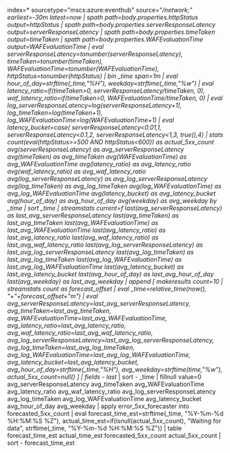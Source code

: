 index=* sourcetype="mscs:azure:eventhub" source="*/network;" earliest=-30m latest=now
| spath path=body.properties.httpStatus output=httpStatus
| spath path=body.properties.serverResponseLatency output=serverResponseLatency
| spath path=body.properties.timeTaken output=timeTaken
| spath path=body.properties.WAFEvaluationTime output=WAFEvaluationTime
| eval serverResponseLatency=tonumber(serverResponseLatency),
        timeTaken=tonumber(timeTaken),
        WAFEvaluationTime=tonumber(WAFEvaluationTime),
        httpStatus=tonumber(httpStatus)
| bin _time span=1m
| eval hour_of_day=strftime(_time,"%H"),
        weekday=strftime(_time,"%w")
| eval latency_ratio=if(timeTaken>0, serverResponseLatency/timeTaken, 0),
        waf_latency_ratio=if(timeTaken>0, WAFEvaluationTime/timeTaken, 0)
| eval log_serverResponseLatency=log(serverResponseLatency+1),
        log_timeTaken=log(timeTaken+1),
        log_WAFEvaluationTime=log(WAFEvaluationTime+1)
| eval latency_bucket=case(
        serverResponseLatency<0.01,1,
        serverResponseLatency<0.1,2,
        serverResponseLatency<1,3,
        true(),4)
| stats count(eval(httpStatus>=500 AND httpStatus<600)) as actual_5xx_count
        avg(serverResponseLatency) as avg_serverResponseLatency
        avg(timeTaken) as avg_timeTaken
        avg(WAFEvaluationTime) as avg_WAFEvaluationTime
        avg(latency_ratio) as avg_latency_ratio
        avg(waf_latency_ratio) as avg_waf_latency_ratio
        avg(log_serverResponseLatency) as avg_log_serverResponseLatency
        avg(log_timeTaken) as avg_log_timeTaken
        avg(log_WAFEvaluationTime) as avg_log_WAFEvaluationTime
        avg(latency_bucket) as avg_latency_bucket
        avg(hour_of_day) as avg_hour_of_day
        avg(weekday) as avg_weekday
by _time
| sort _time
| streamstats current=f last(avg_serverResponseLatency) as last_avg_serverResponseLatency
               last(avg_timeTaken) as last_avg_timeTaken
               last(avg_WAFEvaluationTime) as last_avg_WAFEvaluationTime
               last(avg_latency_ratio) as last_avg_latency_ratio
               last(avg_waf_latency_ratio) as last_avg_waf_latency_ratio
               last(avg_log_serverResponseLatency) as last_avg_log_serverResponseLatency
               last(avg_log_timeTaken) as last_avg_log_timeTaken
               last(avg_log_WAFEvaluationTime) as last_avg_log_WAFEvaluationTime
               last(avg_latency_bucket) as last_avg_latency_bucket
               last(avg_hour_of_day) as last_avg_hour_of_day
               last(avg_weekday) as last_avg_weekday
| append [
    makeresults count=10
    | streamstats count as forecast_offset
    | eval _time=relative_time(now(), "+"+forecast_offset+"m")
    | eval avg_serverResponseLatency=last_avg_serverResponseLatency,
           avg_timeTaken=last_avg_timeTaken,
           avg_WAFEvaluationTime=last_avg_WAFEvaluationTime,
           avg_latency_ratio=last_avg_latency_ratio,
           avg_waf_latency_ratio=last_avg_waf_latency_ratio,
           avg_log_serverResponseLatency=last_avg_log_serverResponseLatency,
           avg_log_timeTaken=last_avg_log_timeTaken,
           avg_log_WAFEvaluationTime=last_avg_log_WAFEvaluationTime,
           avg_latency_bucket=last_avg_latency_bucket,
           avg_hour_of_day=strftime(_time,"%H"),
           avg_weekday=strftime(_time,"%w"),
           actual_5xx_count=null()
]
| fields - last_*
| sort - _time
| fillnull value=0 avg_serverResponseLatency avg_timeTaken avg_WAFEvaluationTime avg_latency_ratio avg_waf_latency_ratio avg_log_serverResponseLatency avg_log_timeTaken avg_log_WAFEvaluationTime avg_latency_bucket avg_hour_of_day avg_weekday
| apply error_5xx_forecaster into forecasted_5xx_count
| eval forecast_time_est=strftime(_time, "%Y-%m-%d %H:%M:%S %Z"),
        actual_time_est=if(isnull(actual_5xx_count), "Waiting for data", strftime(_time, "%Y-%m-%d %H:%M:%S %Z"))
| table forecast_time_est actual_time_est forecasted_5xx_count actual_5xx_count
| sort - forecast_time_est